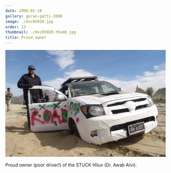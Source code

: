 ```yaml
---
date: 2008-01-18
gallery: goran-gatti-2008
image: ./dsc05920.jpg
order: 13
thumbnail: ./dsc05920-thumb.jpg
title: Proud owner
---
```


![Proud owner](./dsc05920.jpg)

Proud owner (poor driver!) of the STUCK Hilux (Dr. Awab Alvi):